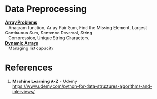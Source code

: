 # Data Preprocessing
**[Array Problems]()**  
&ensp; Anagram function,  Array Pair Sum,  Find the Missing Element, Largest Continuous Sum, Sentence Reversal,  String  
&ensp; Compression,  Unique String Characters.  
**[Dynamic Arrays]()**   
&ensp; Managing list capacity


#  References
1.  **Machine Learning A-Z** - Udemy  
https://www.udemy.com/python-for-data-structures-algorithms-and-interviews/